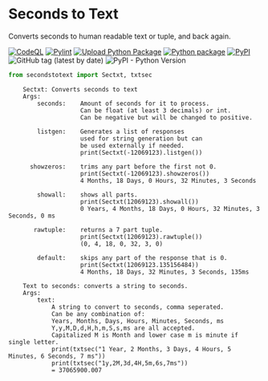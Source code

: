 # Seconds to Text

Converts seconds to human readable text or tuple, and back again.

[![CodeQL](https://github.com/Sumiza/secondstotext/actions/workflows/codeql-analysis.yml/badge.svg)](https://github.com/Sumiza/secondstotext/actions/workflows/codeql-analysis.yml)
[![Pylint](https://github.com/Sumiza/secondstotext/actions/workflows/pylint.yml/badge.svg)](https://github.com/Sumiza/secondstotext/actions/workflows/pylint.yml) 
[![Upload Python Package](https://github.com/Sumiza/secondstotext/actions/workflows/python-publish.yml/badge.svg)](https://pypi.org/project/secondstotext/)
[![Python package](https://github.com/Sumiza/secondstotext/actions/workflows/python-package.yml/badge.svg)](https://github.com/Sumiza/secondstotext/actions/workflows/python-package.yml)
[![PyPI](https://img.shields.io/pypi/v/secondstotext?label=pip)](https://pypi.org/project/secondstotext/)
![GitHub tag (latest by date)](https://img.shields.io/github/v/tag/sumiza/secondstotext?label=Github)
![PyPI - Python Version](https://img.shields.io/pypi/pyversions/secondstotext)

```python
from secondstotext import Sectxt, txtsec
```

```
    Sectxt: Converts seconds to text
    Args:
        seconds:    Amount of seconds for it to process.
                    Can be float (at least 3 decimals) or int.
                    Can be negative but will be changed to positive.

        listgen:    Generates a list of responses
                    used for string generation but can
                    be used externally if needed.
                    print(Sectxt(-12069123).listgen())

      showzeros:    trims any part before the first not 0.
                    print(Sectxt(-12069123).showzeros())
                    4 Months, 18 Days, 0 Hours, 32 Minutes, 3 Seconds

        showall:    shows all parts.
                    print(Sectxt(12069123).showall())
                    0 Years, 4 Months, 18 Days, 0 Hours, 32 Minutes, 3 Seconds, 0 ms

       rawtuple:    returns a 7 part tuple.
                    print(Sectxt(12069123).rawtuple())
                    (0, 4, 18, 0, 32, 3, 0)

        default:    skips any part of the response that is 0.
                    print(Sectxt(12069123.135156484))
                    4 Months, 18 Days, 32 Minutes, 3 Seconds, 135ms
```

```
    Text to seconds: converts a string to seconds.
    Args:
        text:
            A string to convert to seconds, comma seperated.
            Can be any combination of:
            Years, Months, Days, Hours, Minutes, Seconds, ms
            Y,y,M,D,d,H,h,m,S,s,ms are all accepted.
            Capitalized M is Month and lower case m is minute if single letter.
            print(txtsec("1 Year, 2 Months, 3 Days, 4 Hours, 5 Minutes, 6 Seconds, 7 ms"))
            print(txtsec("1y,2M,3d,4H,5m,6s,7ms"))
            = 37065900.007
```
